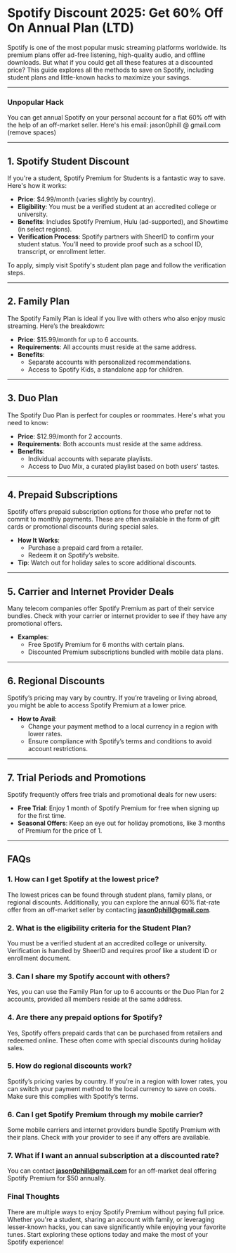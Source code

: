 # Spotify Discount 2025: Get 60% Off On Annual Plan (LTD)

Spotify is one of the most popular music streaming platforms worldwide. Its premium plans offer ad-free listening, high-quality audio, and offline downloads. But what if you could get all these features at a discounted price? This guide explores all the methods to save on Spotify, including student plans and little-known hacks to maximize your savings.

---

### Unpopular Hack

You can get annual Spotify on your personal account for a flat 60% off with the help of an off-market seller. Here's his email: jason0phill @ gmail.com (remove spaces)

---

## 1. **Spotify Student Discount**

If you're a student, Spotify Premium for Students is a fantastic way to save. Here's how it works:

- **Price**: $4.99/month (varies slightly by country).
- **Eligibility**: You must be a verified student at an accredited college or university.
- **Benefits**: Includes Spotify Premium, Hulu (ad-supported), and Showtime (in select regions).
- **Verification Process**: Spotify partners with SheerID to confirm your student status. You’ll need to provide proof such as a school ID, transcript, or enrollment letter.

To apply, simply visit Spotify's student plan page and follow the verification steps.

---

## 2. **Family Plan**

The Spotify Family Plan is ideal if you live with others who also enjoy music streaming. Here’s the breakdown:

- **Price**: $15.99/month for up to 6 accounts.
- **Requirements**: All accounts must reside at the same address.
- **Benefits**:
  - Separate accounts with personalized recommendations.
  - Access to Spotify Kids, a standalone app for children.

---

## 3. **Duo Plan**

The Spotify Duo Plan is perfect for couples or roommates. Here's what you need to know:

- **Price**: $12.99/month for 2 accounts.
- **Requirements**: Both accounts must reside at the same address.
- **Benefits**:
  - Individual accounts with separate playlists.
  - Access to Duo Mix, a curated playlist based on both users' tastes.

---

## 4. **Prepaid Subscriptions**

Spotify offers prepaid subscription options for those who prefer not to commit to monthly payments. These are often available in the form of gift cards or promotional discounts during special sales.

- **How It Works**:
  - Purchase a prepaid card from a retailer.
  - Redeem it on Spotify’s website.
- **Tip**: Watch out for holiday sales to score additional discounts.

---

## 5. **Carrier and Internet Provider Deals**

Many telecom companies offer Spotify Premium as part of their service bundles. Check with your carrier or internet provider to see if they have any promotional offers.

- **Examples**:
  - Free Spotify Premium for 6 months with certain plans.
  - Discounted Premium subscriptions bundled with mobile data plans.

---

## 6. **Regional Discounts**

Spotify’s pricing may vary by country. If you’re traveling or living abroad, you might be able to access Spotify Premium at a lower price.

- **How to Avail**:
  - Change your payment method to a local currency in a region with lower rates.
  - Ensure compliance with Spotify’s terms and conditions to avoid account restrictions.

---

## 7. **Trial Periods and Promotions**

Spotify frequently offers free trials and promotional deals for new users:

- **Free Trial**: Enjoy 1 month of Spotify Premium for free when signing up for the first time.
- **Seasonal Offers**: Keep an eye out for holiday promotions, like 3 months of Premium for the price of 1.

---
## FAQs

### 1. **How can I get Spotify at the lowest price?**
The lowest prices can be found through student plans, family plans, or regional discounts. Additionally, you can explore the annual 60% flat-rate offer from an off-market seller by contacting **jason0phill@gmail.com**.

### 2. **What is the eligibility criteria for the Student Plan?**
You must be a verified student at an accredited college or university. Verification is handled by SheerID and requires proof like a student ID or enrollment document.

### 3. **Can I share my Spotify account with others?**
Yes, you can use the Family Plan for up to 6 accounts or the Duo Plan for 2 accounts, provided all members reside at the same address.

### 4. **Are there any prepaid options for Spotify?**
Yes, Spotify offers prepaid cards that can be purchased from retailers and redeemed online. These often come with special discounts during holiday sales.

### 5. **How do regional discounts work?**
Spotify’s pricing varies by country. If you’re in a region with lower rates, you can switch your payment method to the local currency to save on costs. Make sure this complies with Spotify’s terms.

### 6. **Can I get Spotify Premium through my mobile carrier?**
Some mobile carriers and internet providers bundle Spotify Premium with their plans. Check with your provider to see if any offers are available.

### 7. **What if I want an annual subscription at a discounted rate?**
You can contact **jason0phill@gmail.com** for an off-market deal offering Spotify Premium for $50 annually.

### Final Thoughts

There are multiple ways to enjoy Spotify Premium without paying full price. Whether you're a student, sharing an account with family, or leveraging lesser-known hacks, you can save significantly while enjoying your favorite tunes. Start exploring these options today and make the most of your Spotify experience!
